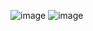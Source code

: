 ![image](https://user-images.githubusercontent.com/77779003/174465363-a522318d-5a63-497f-8dcf-8b7867074509.png)
![image](https://user-images.githubusercontent.com/77779003/174465370-8a21c5e4-a600-4e18-9d96-ae5843f09ff6.png)
